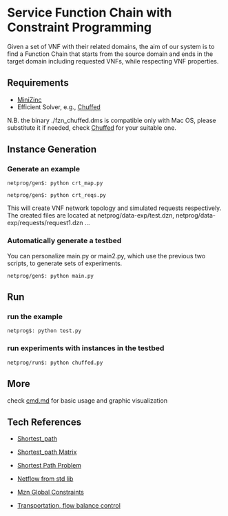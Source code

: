Service Function Chain with Constraint Programming
====

Given a set of VNF with their related domains, the aim of
our system is to find a Function Chain that starts from the 
source domain and ends in the target domain including requested VNFs,
while respecting VNF properties.

## Requirements
- [MiniZinc](http://www.minizinc.org/software.html)
- Efficient Solver, e.g., [Chuffed](https://github.com/geoffchu/chuffed)

N.B. the binary ./fzn_chuffed.dms is compatible only with Mac OS, please substitute it if needed, check [Chuffed](https://github.com/geoffchu/chuffed/tree/master/binary) for your suitable one.

## Instance Generation

### Generate an example

```
netprog/gen$: python crt_map.py

netprog/gen$: python crt_reqs.py

```
This will create VNF network topology and simulated requests respectively.
The created files are located at netprog/data-exp/test.dzn, netprog/data-exp/requests/request1.dzn ... 


### Automatically generate a testbed

You can personalize main.py or main2.py, which use the previous two scripts, to generate sets of experiments.
```
netprog/gen$: python main.py
```


## Run

### run the example
```
netprog$: python test.py
```

### run experiments with instances in the testbed
```
netprog/run$: python chuffed.py
```


## More
check [cmd.md](https://github.com/lteu/netprog/blob/master/cmd.md) for basic usage and graphic visualization 


## Tech References


- [Shortest_path](https://github.com/MiniZinc/minizinc-benchmarks/tree/master/shortest_path)

- [Shortest_path Matrix](https://raw.githubusercontent.com/hakank/hakank/master/minizinc/shortest_path_model.mzn)


- [Shortest Path Problem](https://github.com/hakank/hakank/blob/master/minizinc/spp.mzn)

- [Netflow from std lib](https://github.com/MiniZinc/libminizinc/blob/master/share/minizinc/std/network_flow.mzn)

- [Mzn Global Constraints](http://www.minizinc.org/doc-lib/doc-globals.html)

- [Transportation, flow balance control](https://github.com/radsz/jacop/blob/master/src/main/java/org/jacop/examples/minizinc/transportation.mzn)